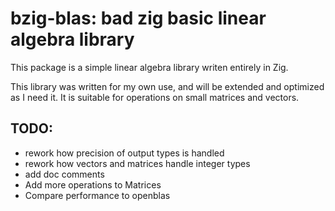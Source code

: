 bzig-blas: bad zig basic linear algebra library
================================================

This package is a simple linear algebra library writen entirely in Zig.

This library was written for my own use, and will be extended and optimized as I need it.
It is suitable for operations on small matrices and vectors.

## TODO:

- rework how precision of output types is handled
- rework how vectors and matrices handle integer types
- add doc comments
- Add more operations to Matrices
- Compare performance to openblas